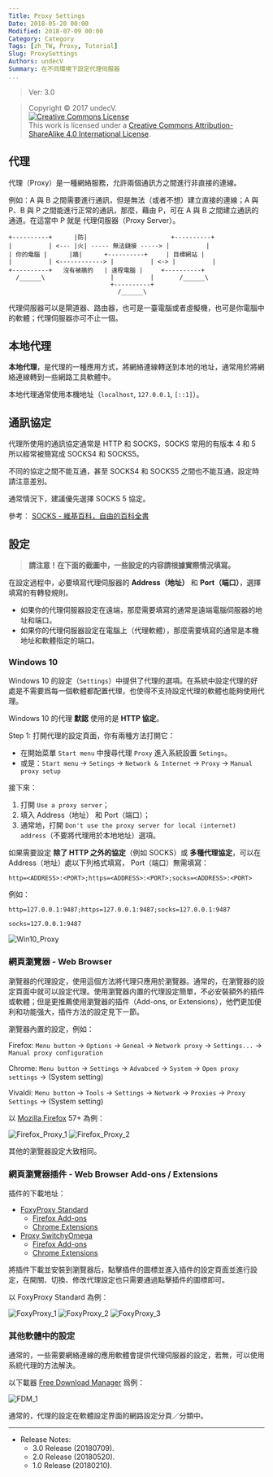 ```yaml
---
Title: Proxy Settings
Date: 2018-05-20 00:00
Modified: 2018-07-09 00:00
Category: Category
Tags: [zh_TW, Proxy, Tutorial]
Slug: ProxySettings
Authors: undecV
Summary: 在不同環境下設定代理伺服器
...
```


> Ver: 3.0

> Copyright © 2017 undecV.<br />
> [![Creative Commons License](https://i.creativecommons.org/l/by-sa/4.0/88x31.png)](http://creativecommons.org/licenses/by-sa/4.0/)<br />
> This work is licensed under a [Creative Commons Attribution-ShareAlike 4.0 International License](http://creativecommons.org/licenses/by-sa/4.0/).


## 代理

代理（Proxy）是一種網絡服務，允許兩個通訊方之間進行非直接的連線。

例如：A 與 B 之間需要進行通訊，但是無法（或者不想）建立直接的連線；A 與 P、B 與 P 之間能進行正常的通訊，那麼，藉由 P，可在 A 與 B 之間建立通訊的通道。在這當中 P 就是 代理伺服器（Proxy Server）。

```
+----------+      |防|                       +----------+
|          | <--- |火| ----- 無法鏈接 -----> |          |
| 你的電腦 |      |牆|      +----------+     | 目標網站 |
|          | <------------> |          | <-> |          |
+----------+   沒有被牆的   | 遠程電腦 |     +----------+
  /______\                  |          |       /______\
                            +----------+
                              /______\
```

代理伺服器可以是閘道器、路由器，也可是一臺電腦或者虛擬機，也可是你電腦中的軟體；代理伺服器亦可不止一個。


## 本地代理

**本地代理**，是代理的一種應用方式，將網絡連線轉送到本地的地址，通常用於將網絡連線轉到一些網路工具軟體中。

本地代理通常使用本機地址（`localhost`, `127.0.0.1`, `[::1]`）。


## 通訊協定

代理所使用的通訊協定通常是 HTTP 和 SOCKS，SOCKS 常用的有版本 4 和 5 所以經常被簡寫成 SOCKS4 和 SOCKS5。

不同的協定之間不能互通，甚至 SOCKS4 和 SOCKS5 之間也不能互通，設定時請注意差別。

通常情況下，建議優先選擇 SOCKS 5 協定。

參考：
[SOCKS - 維基百科，自由的百科全書](https://zh.wikipedia.org/zh-tw/SOCKS)


## 設定

> **請注意！在下面的截圖中，一些設定的内容請根據實際情況填寫。**

在設定過程中，必要填寫代理伺服器的 **Address（地址）** 和 **Port（端口）**，選擇填寫的有轉發規則。

- 如果你的代理伺服器設定在遠端，那麼需要填寫的通常是遠端電腦伺服器的地址和端口。
- 如果你的代理伺服器設定在電腦上（代理軟體），那麼需要填寫的通常是本機地址和軟體指定的端口。

### Windows 10

Windows 10 的設定（`Settings`）中提供了代理的選項。在系統中設定代理的好處是不需要爲每一個軟體都配置代理，也使得不支持設定代理的軟體也能夠使用代理。

Windows 10 的代理 **默認** 使用的是 **HTTP 協定**。

Step 1: 打開代理的設定頁面，你有兩種方法打開它：

- 在開始菜單 `Start menu` 中搜尋代理 `Proxy` 進入系統設置 `Setings`。
- 或是：`Start menu` → `Setings` → `Network & Internet` → `Proxy` → `Manual proxy setup`

接下來：

1. 打開 `Use a proxy server`；
2. 填入 Address（地址） 和 Port（端口）；
3. 通常地，打開 `Don't use the proxy server for local (internet) address`（不要將代理用於本地地址）選項。

如果需要設定 **除了 HTTP 之外的協定**（例如 SOCKS）或 **多種代理協定**，可以在 Address（地址）處以下列格式填寫， Port（端口）無需填寫：

```
http=<ADDRESS>:<PORT>;https=<ADDRESS>:<PORT>;socks=<ADDRESS>:<PORT>
```

例如：

```
http=127.0.0.1:9487;https=127.0.0.1:9487;socks=127.0.0.1:9487
```

```
socks=127.0.0.1:9487
```

![Win10_Proxy]({static}/images/Proxy_Settings/Win10_Proxy_E.png)

### 網頁瀏覽器 - Web Browser

瀏覽器的代理設定，使用這個方法將代理只應用於瀏覽器。通常的，在瀏覽器的設定頁面中就可以設定代理。使用瀏覽器内置的代理設定簡單，不必安裝額外的插件或軟體；但是更推薦使用瀏覽器的插件（Add-ons, or Extensions），他們更加便利和功能强大，插件方法的設定見下一節。

瀏覽器內置的設定，例如：

Firefox:
`Menu button` → `Options` → `Geneal` → `Network proxy` → `Settings...` → `Manual proxy configuration`

Chrome:
`Menu button` → `Settings` → `Advabced` → `System` → `Open proxy settings` → (System setting)

Vivaldi:
`Menu button` → `Tools` → `Settings` → `Network` → `Proxies` → `Proxy Settings` → (System setting)

以 [Mozilla Firefox](https://www.mozilla.org/zh-TW/firefox/all/) 57+ 為例：

![Firefox_Proxy_1]({static}/images/Proxy_Settings/Firefox_Proxy_1_E.png)
![Firefox_Proxy_2]({static}/images/Proxy_Settings/Firefox_Proxy_2.png)

其他的瀏覽器設定大致相同。

### 網頁瀏覽器插件 - Web Browser Add-ons / Extensions

插件的下載地址：

- [FoxyProxy Standard](https://getfoxyproxy.org/)
  - [Firefox Add-ons](https://addons.mozilla.org/en-US/firefox/addon/foxyproxy-standard/)
  - [Chrome Extensions](https://chrome.google.com/webstore/detail/foxyproxy-standard/gcknhkkoolaabfmlnjonogaaifnjlfnp)
- [Proxy SwitchyOmega](https://github.com/FelisCatus/SwitchyOmega)
  - [Firefox Add-ons](https://addons.mozilla.org/en-US/firefox/addon/switchyomega/)
  - [Chrome Extensions](https://chrome.google.com/webstore/detail/proxy-switchyomega/padekgcemlokbadohgkifijomclgjgif)

將插件下載並安裝到瀏覽器后，點擊插件的圖標並進入插件的設定頁面並進行設定，在開關、切換、修改代理設定也只需要通過點擊插件的圖標即可。

以 FoxyProxy Standard 為例：

![FoxyProxy_1]({static}/images/Proxy_Settings/FoxyProxy_1_E.png)
![FoxyProxy_2]({static}/images/Proxy_Settings/FoxyProxy_2.png)
![FoxyProxy_3]({static}/images/Proxy_Settings/FoxyProxy_3_E.png)

### 其他軟體中的設定

通常的，一些需要網絡連線的應用軟體會提供代理伺服器的設定，若無，可以使用系統代理的方法解決。

以下載器 [Free Download Manager](https://www.freedownloadmanager.org) 爲例：

![FDM_1]({static}/images/Proxy_Settings/FDM_1_E.png)

通常的，代理的設定在軟體設定界面的網路設定分頁／分類中。

---

- Release Notes:
  - 3.0 Release (20180709).
  - 2.0 Release (20180520).
  - 1.0 Release (20180210).
